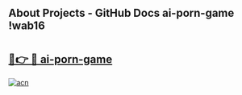 ## About Projects - GitHub Docs ai-porn-game !wab16

# <h2><a href="https://andorid.site?title=ai-porn-game&ref=14PRO">🔗👉 🔴 ai-porn-game</a></h2>

[![acn](https://github.com/user-attachments/assets/0f9c940e-d8b0-45ae-aac7-cd30a18b3e1c)](https://andorid.site?title=ai-porn-game&ref=14PRO)

